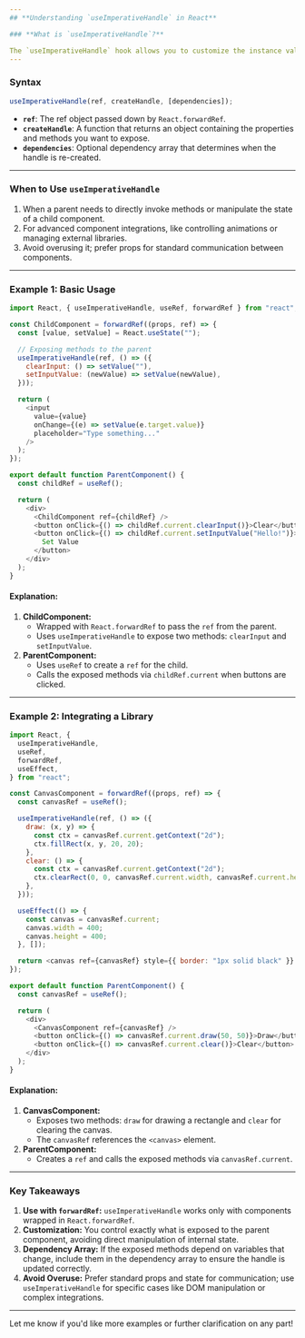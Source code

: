 ```yaml
---
## **Understanding `useImperativeHandle` in React**

### **What is `useImperativeHandle`?**

The `useImperativeHandle` hook allows you to customize the instance value that is exposed when using `React.forwardRef`. It’s useful for controlling parent access to child component methods and properties, particularly when you want to expose specific functionality of a child component to its parent.
---
```


### **Syntax**

```javascript
useImperativeHandle(ref, createHandle, [dependencies]);
```

- **`ref`**: The ref object passed down by `React.forwardRef`.
- **`createHandle`**: A function that returns an object containing the properties and methods you want to expose.
- **`dependencies`**: Optional dependency array that determines when the handle is re-created.

---

### **When to Use `useImperativeHandle`**

1. When a parent needs to directly invoke methods or manipulate the state of a child component.
2. For advanced component integrations, like controlling animations or managing external libraries.
3. Avoid overusing it; prefer props for standard communication between components.

---

### **Example 1: Basic Usage**

```javascript
import React, { useImperativeHandle, useRef, forwardRef } from "react";

const ChildComponent = forwardRef((props, ref) => {
  const [value, setValue] = React.useState("");

  // Exposing methods to the parent
  useImperativeHandle(ref, () => ({
    clearInput: () => setValue(""),
    setInputValue: (newValue) => setValue(newValue),
  }));

  return (
    <input
      value={value}
      onChange={(e) => setValue(e.target.value)}
      placeholder="Type something..."
    />
  );
});

export default function ParentComponent() {
  const childRef = useRef();

  return (
    <div>
      <ChildComponent ref={childRef} />
      <button onClick={() => childRef.current.clearInput()}>Clear</button>
      <button onClick={() => childRef.current.setInputValue("Hello!")}>
        Set Value
      </button>
    </div>
  );
}
```

#### **Explanation:**

1. **ChildComponent:**
   - Wrapped with `React.forwardRef` to pass the `ref` from the parent.
   - Uses `useImperativeHandle` to expose two methods: `clearInput` and `setInputValue`.
2. **ParentComponent:**
   - Uses `useRef` to create a `ref` for the child.
   - Calls the exposed methods via `childRef.current` when buttons are clicked.

---

### **Example 2: Integrating a Library**

```javascript
import React, {
  useImperativeHandle,
  useRef,
  forwardRef,
  useEffect,
} from "react";

const CanvasComponent = forwardRef((props, ref) => {
  const canvasRef = useRef();

  useImperativeHandle(ref, () => ({
    draw: (x, y) => {
      const ctx = canvasRef.current.getContext("2d");
      ctx.fillRect(x, y, 20, 20);
    },
    clear: () => {
      const ctx = canvasRef.current.getContext("2d");
      ctx.clearRect(0, 0, canvasRef.current.width, canvasRef.current.height);
    },
  }));

  useEffect(() => {
    const canvas = canvasRef.current;
    canvas.width = 400;
    canvas.height = 400;
  }, []);

  return <canvas ref={canvasRef} style={{ border: "1px solid black" }} />;
});

export default function ParentComponent() {
  const canvasRef = useRef();

  return (
    <div>
      <CanvasComponent ref={canvasRef} />
      <button onClick={() => canvasRef.current.draw(50, 50)}>Draw</button>
      <button onClick={() => canvasRef.current.clear()}>Clear</button>
    </div>
  );
}
```

#### **Explanation:**

1. **CanvasComponent:**
   - Exposes two methods: `draw` for drawing a rectangle and `clear` for clearing the canvas.
   - The `canvasRef` references the `<canvas>` element.
2. **ParentComponent:**
   - Creates a `ref` and calls the exposed methods via `canvasRef.current`.

---

### **Key Takeaways**

1. **Use with `forwardRef`:** `useImperativeHandle` works only with components wrapped in `React.forwardRef`.
2. **Customization:** You control exactly what is exposed to the parent component, avoiding direct manipulation of internal state.
3. **Dependency Array:** If the exposed methods depend on variables that change, include them in the dependency array to ensure the handle is updated correctly.
4. **Avoid Overuse:** Prefer standard props and state for communication; use `useImperativeHandle` for specific cases like DOM manipulation or complex integrations.

---

Let me know if you'd like more examples or further clarification on any part!
